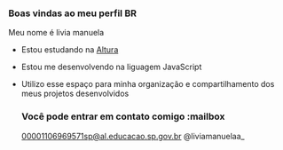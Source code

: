   ### Boas vindas ao meu perfil BR

  Meu nome é livia manuela 

  - Estou estudando na [Altura](httpd://www.alura.com.br)
  - Estou me desenvolvendo na liguagem JavaScript
  - Utilizo esse espaço para minha organização e compartilhamento dos meus projetos desenvolvidos

    ### Você pode entrar em contato comigo :mailbox
    00001106969571sp@al.educacao.sp.gov.br
@liviamanuelaa_

    
